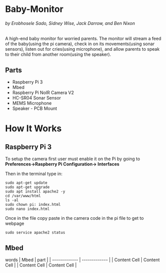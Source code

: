 # Baby-Monitor
######  by Erobhosele Sado, Sidney Wise, Jack Darrow, and  Ben Nixon                                                                                                     
A high-end baby monitor for worried parents. The monitor will stream a feed of the baby(using the pi camera), check in on its movements(using sonar sensors), listen out for cries(using microphone), and allow parents to speak to their child from another room(using the speaker).

## Parts
- Raspberry Pi 3 
- Mbed
- Raspberry Pi NoIR Camera V2
- HC-SR04 Sonar Sensor
- MEMS Microphone
- Speaker - PCB Mount

# How It Works
## Raspberry Pi 3
To setup the camera first user must enable it on the Pi by going to **Preferences->Raspberry Pi Configuration-> Interfaces**

Then in the terminal type in:
```
sudo apt-get update
sudo apt-get upgrade
sudo apt install apache2 -y
cd /var/www/html 
ls -al 
sudo chown pi: index.html
sudo nano index.html
```
Once in the file copy paste in the camera code in the pi file
to get to webpage
```
sudo service apache2 status
```

## Mbed
words
| Mbed  | part |
| ------------- | ------------- |
| Content Cell  | Content Cell  |
| Content Cell  | Content Cell  |
